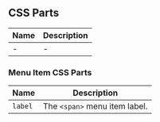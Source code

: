 ## CSS Parts

| Name | Description |
| ---- | ----------- |
| -    | -           |

### Menu Item CSS Parts

| Name    | Description                   |
| ------- | ----------------------------- |
| `label` | The `<span>` menu item label. |
